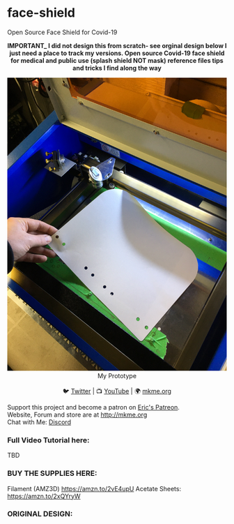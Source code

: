 # face-shield
Open Source Face Shield for Covid-19

<p align="center">
<b>IMPORTANT_ I did not design this from scratch- see orginal design below I just need a place to track my versions. Open source Covid-19 face shield for medical and public use (splash shield NOT mask) reference files tips and tricks I find along the way</b><br>

<p align="center"><img src="https://github.com/MKme/face-shield/blob/master/Photos/2.JPG"/>
My Prototype
  <br>
<br>🐦 <a href="https://twitter.com/mkmeorg">Twitter</a>
| 📺 <a href="https://www.youtube.com/mkmeorg">YouTube</a>
| 🌍 <a href="http://www.mkme.org">mkme.org</a><br>

Support this project and become a patron on <a href="http://mkme.org/patreon">Eric's Patreon</a>.<br>
Website, Forum and store are at http://mkme.org <br>
Chat with Me: <a href="https://discord.gg/j9S4Fgv">Discord</a></b>
</p>

### Full Video Tutorial here:
TBD

### BUY THE SUPPLIES HERE:
Filament (AMZ3D) https://amzn.to/2vE4upU
Acetate Sheets: https://amzn.to/2xQYryW

### ORIGINAL DESIGN: 
